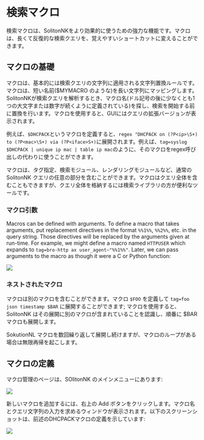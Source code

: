 # 検索マクロ

検索マクロは、SolitonNKをより効果的に使うための強力な機能です。マクロは、長くて反復的な検索クエリを、覚えやすいショートカットに変えることができます。

## マクロの基礎

マクロは、基本的には検索クエリの文字列に適用される文字列置換ルールです。マクロは、短い名前($MYMACRO のような)を長い文字列にマッピングします。SolitonNKが検索クエリを解析するとき、マクロ名(ドル記号の後に少なくとも1つの大文字または数字が続くように定義されている)を探し、検索を開始する前に置換を行います。マクロを使用すると、GUIにはクエリの拡張バージョンが表示されます。

例えば、`$DHCPACK`というマクロを定義すると、`regex "DHCPACK on (?P<ip>\S+) to (?P<mac>\S+) via (?P<iface>S+)`に展開されます。例えば、`tag=syslog $DHCPACK | unique ip mac | table ip mac`のように、そのマクロをregex呼び出しの代わりに使うことができます。

マクロは、タグ指定、検索モジュール、レンダリングモジュールなど、通常の SolitonNK クエリの任意の部分を含むことができます。マクロはクエリ全体を含むこともできますが、クエリ全体を格納するには検索ライブラリの方が便利なツールです。

### マクロ引数

Macros can be defined with arguments. To define a macro that takes arguments, put replacement directives in the format `%%1%%`, `%%2%%`, etc. in the query string. Those directives will be replaced by the arguments given at run-time. For example, we might define a macro named `HTTPUSER` which expands to `tag=bro-http ax user_agent~"%%1%%"`. Later, we can pass arguments to the macro as though it were a C or Python function:

![](macro-args.png)

### ネストされたマクロ

マクロは別のマクロを含むことができます。マクロ `$FOO` を定義して `tag=foo json timestamp $BAR` に展開することができます; マクロを使用すると、SolitonNK はその展開に別のマクロが含まれていることを認識し、順番に $BAR マクロも展開します。

SokutionNL マクロを数回繰り返して展開し続けますが、マクロのループがある場合は無限再帰を起こします。

## マクロの定義

マクロ管理のページは、SOlitonNK のメインメニューにあります:

![](macro-page.png)

新しいマクロを追加するには、右上の Add ボタンをクリックします。マクロ名とクエリ文字列の入力を求めるウィンドウが表示されます。以下のスクリーンショットは、前述のDHCPACKマクロの定義を示しています:

![](macro-dhcpack.png)
